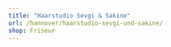 ```yaml
---
title: "Haarstudio Sevgi & Sakine"
url: /hannover/haarstudio-sevgi-und-sakine/
shop: Friseur
---
```

